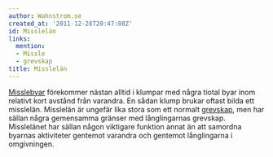 ```yaml
---
author: Wahnstrom.se
created_at: '2011-12-28T20:47:08Z'
id: Misslelän
links:
  mention:
  - Missle
  - grevskap
title: Misslelän
---
```


[Misslebyar] förekommer nästan alltid i klumpar med några tiotal byar inom relativt kort avstånd
från varandra. En sådan klump brukar oftast bilda ett misslelän. Misslelän är ungefär lika stora som
ett normalt [grevskap], men har sällan några gemensamma gränser med långlingarnas grevskap.
Misslelänet har sällan någon viktigare funktion annat än att samordna byarnas aktiviteter gentemot
varandra och gentemot långlingarna i omgivningen.

  [Misslebyar]: Missle
  [grevskap]: grevskap